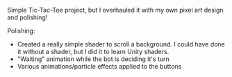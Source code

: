 Simple Tic-Tac-Toe project, but I overhauled it with my own pixel art design and polishing!

Polishing:
  - Created a really simple shader to scroll a background. I could have done it without a shader, but I did it to learn Unity shaders.
  - "Waiting" animation while the bot is deciding it's turn
  - Various animations/particle effects applied to the buttons

